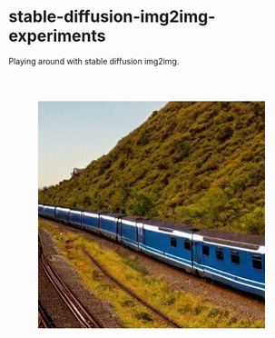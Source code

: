 # stable-diffusion-img2img-experiments

Playing around with stable diffusion img2img.

<br>
<br>
<p align="center">
  <img src="./example.gif" width=400>
</p>